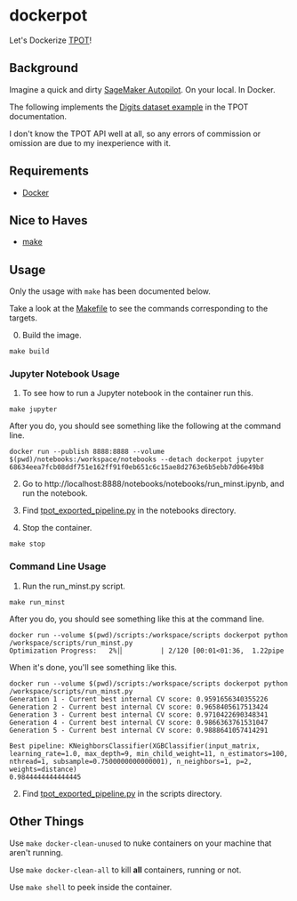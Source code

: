 # dockerpot
Let's Dockerize [TPOT](https://epistasislab.github.io/tpot/)!

## Background

Imagine a quick and dirty [SageMaker Autopilot](https://aws.amazon.com/sagemaker/autopilot/). On your local.  In Docker.

The following implements the [Digits dataset example](https://epistasislab.github.io/tpot/examples/) in the TPOT documentation.

I don't know the TPOT API well at all, so any errors of commission or omission are due to my inexperience with it.

## Requirements

- [Docker](https://www.docker.com/products/docker-desktop)

## Nice to Haves

- [make](https://www.gnu.org/software/make/manual/make.html)

## Usage

Only the usage with `make` has been documented below.

Take a look at the [Makefile](./Makefile) to see the commands corresponding to the targets.

0. Build the image.
```
make build
```

### Jupyter Notebook Usage
1. To see how to run a Jupyter notebook in the container run this.
```
make jupyter
```

After you do, you should see something like the following at the command line.
```
docker run --publish 8888:8888 --volume $(pwd)/notebooks:/workspace/notebooks --detach dockerpot jupyter
68634eea7fcb08ddf751e162ff91f0eb651c6c15ae8d2763e6b5ebb7d06e49b8
```

2. Go to http://localhost:8888/notebooks/notebooks/run_minst.ipynb, and run the notebook.

3. Find [tpot_exported_pipeline.py](./notebooks/tpot_exported_pipeline.py) in the notebooks directory.

4. Stop the container.
```
make stop
```

### Command Line Usage
1. Run the run_minst.py script.
```
make run_minst
```

After you do, you should see something like this at the command line.
```
docker run --volume $(pwd)/scripts:/workspace/scripts dockerpot python /workspace/scripts/run_minst.py
Optimization Progress:   2%|▏         | 2/120 [00:01<01:36,  1.22pipe
```

When it's done, you'll see something like this.
```
docker run --volume $(pwd)/scripts:/workspace/scripts dockerpot python /workspace/scripts/run_minst.py
Generation 1 - Current best internal CV score: 0.9591656340355226             
Generation 2 - Current best internal CV score: 0.9658405617513424
Generation 3 - Current best internal CV score: 0.9710422690348341
Generation 4 - Current best internal CV score: 0.9866363761531047
Generation 5 - Current best internal CV score: 0.9888641057414291

Best pipeline: KNeighborsClassifier(XGBClassifier(input_matrix, learning_rate=1.0, max_depth=9, min_child_weight=11, n_estimators=100, nthread=1, subsample=0.7500000000000001), n_neighbors=1, p=2, weights=distance)
0.9844444444444445
```

2. Find [tpot_exported_pipeline.py](./scripts/tpot_exported_pipeline.py) in the scripts directory.

## Other Things

Use `make docker-clean-unused` to nuke containers on your machine that aren't running.

Use `make docker-clean-all` to kill **all** containers, running or not.

Use `make shell` to peek inside the container.
